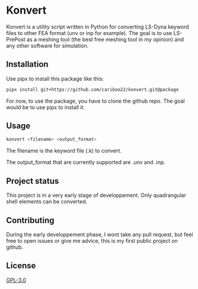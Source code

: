 # Konvert

Konvert is a utility script written in Python for converting LS-Dyna keyword files to other FEA format (unv or inp for example). The goal is to use LS-PrePost as a meshing tool (the best free meshing tool in my opinion) and any other software for simulation.

## Installation

Use pipx to install this package like this:
```bash
pipx install git+https://github.com/cariboo22/konvert.git@package
```

For now, to use the package, you have to clone the github repo. The goal would be to use pipx to install it.

## Usage

```bash
konvert <filename> <output_format>
```
The filename is the keyword file (.k) to convert.

The output\_format that are currently supported are .unv and .inp.

## Project status

This project is in a very early stage of developpement. Only quadrangular shell elements can be converted.

## Contributing

During the early developpement phase, I wont take any pull request, but feel free to open issues or give me advice, this is my first public project on github.

## License

[GPL-3.0](https://choosealicense.com/licenses/gpl-3.0/)

